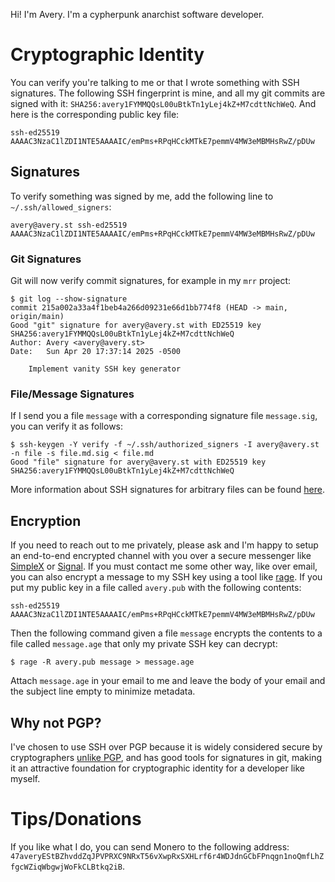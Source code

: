 Hi! I'm Avery. I'm a cypherpunk anarchist software developer.

# Cryptographic Identity
You can verify you're talking to me or that I wrote something with SSH
signatures. The following SSH fingerprint is mine, and all my git commits
are signed with it: `SHA256:avery1FYMMQQsL00uBtkTn1yLej4kZ+M7cdttNchWeQ`.
And here is the corresponding public key file:
```
ssh-ed25519 AAAAC3NzaC1lZDI1NTE5AAAAIC/emPms+RPqHCckMTkE7pemmV4MW3eMBMHsRwZ/pDUw
```

## Signatures
To verify something was signed by me, add the following line to `~/.ssh/allowed_signers`:
```
avery@avery.st ssh-ed25519 AAAAC3NzaC1lZDI1NTE5AAAAIC/emPms+RPqHCckMTkE7pemmV4MW3eMBMHsRwZ/pDUw
```

### Git Signatures
Git will now verify commit signatures, for example in my `mrr` project:
```
$ git log --show-signature
commit 215a002a33a4f1beb4a266d09231e66d1bb774f8 (HEAD -> main, origin/main)
Good "git" signature for avery@avery.st with ED25519 key SHA256:avery1FYMMQQsL00uBtkTn1yLej4kZ+M7cdttNchWeQ
Author: Avery <avery@avery.st>
Date:   Sun Apr 20 17:37:14 2025 -0500

    Implement vanity SSH key generator
```

### File/Message Signatures
If I send you a file `message` with a corresponding signature file
`message.sig`, you can verify it as follows:
```
$ ssh-keygen -Y verify -f ~/.ssh/authorized_signers -I avery@avery.st -n file -s file.md.sig < file.md
Good "file" signature for avery@avery.st with ED25519 key SHA256:avery1FYMMQQsL00uBtkTn1yLej4kZ+M7cdttNchWeQ
```

More information about SSH signatures for arbitrary files can be found
[here][0].

## Encryption
If you need to reach out to me privately, please ask and I'm happy to setup an
end-to-end encrypted channel with you over a secure messenger like [SimpleX][1]
or [Signal][2]. If you must contact me some other way, like over email, you can
also encrypt a message to my SSH key using a tool like [rage][1]. If you put my
public key in a file called `avery.pub` with the following contents:
```
ssh-ed25519 AAAAC3NzaC1lZDI1NTE5AAAAIC/emPms+RPqHCckMTkE7pemmV4MW3eMBMHsRwZ/pDUw
```

Then the following command given a file `message` encrypts the contents to a
file called `message.age` that only my private SSH key can decrypt:
```
$ rage -R avery.pub message > message.age
```

Attach `message.age` in your email to me and leave the body of your email and
the subject line empty to minimize metadata.

## Why not PGP?
I've chosen to use SSH over PGP because it is widely considered secure by
cryptographers [unlike PGP][4], and has good tools for signatures in git,
making it an attractive foundation for cryptographic identity for a developer
like myself.

# Tips/Donations
If you like what I do, you can send Monero to the following address:
`47averyEStBZhvddZqJPVPRXC9NRxT56vXwpRxSXHLrf6r4WDJdnGCbFPnqgn1noQmfLhZfgcWZiqWbgwjWoFkCLBtkq2iB`.

[0]: https://www.agwa.name/blog/post/ssh_signatures
[1]: https://simplex.chat/
[2]: https://signal.org/
[3]: https://github.com/str4d/rage
[4]: https://www.latacora.com/blog/2019/07/16/the-pgp-problem/
